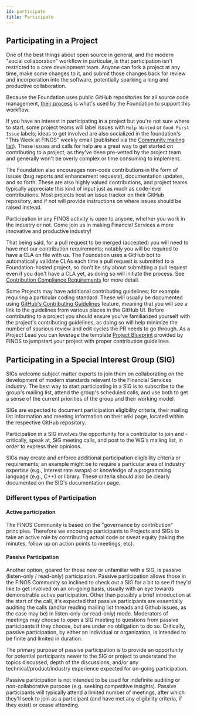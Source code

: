 ```yaml
---
id: participate
title: Participate
---
```


## Participating in a Project
One of the best things about open source in general, and the modern "social collaboration" workflow in particular, is that participation isn't restricted to a core development team.  Anyone can fork a project at any time, make some changes to it, and submit those changes back for review and incorporation into the software, potentially sparking a long and productive collaboration.

Because the Foundation uses public GitHub repositories for all source code management, [their process](https://guides.github.com/activities/forking) is what's used by the Foundation to support this workflow.

If you have an interest in participating in a project but you're not sure where to start, some project teams will label issues with `Help Wanted` or `Good First Issue` labels; ideas to get involved are also socialized in the foundation's "This Week at FINOS" weekly email (published via the [Community mailing list](https://groups.google.com/a/finos.org/g/community)). These issues and calls for help are a great way to get started on contributing to a project, as they've been pre-vetted by the project team and generally won't be overly complex or time consuming to implement.

The Foundation also encourages non-code contributions in the form of issues (bug reports and enhancement requests), documentation updates, and so forth. These are also highly valued contributions, and project teams typically appreciate this kind of input just as much as code-level contributions.  Most projects host an issue tracker on their GitHub repository, and if not will provide instructions on where issues should be raised instead.

Participation in any FINOS activity is open to anyone, whether you work in the industry or not. Come join us in making Financial Services a more innovative and productive industry!

That being said, for a pull request to be merged (accepted) you will need to have met our contribution requirements; notably you will be required to have a CLA on file with us. The Foundation uses a GitHub bot to automatically validate CLAs each time a pull request is submitted to a Foundation-hosted project, so don't be shy about submitting a pull request even if you don't have a CLA yet, as doing so will initiate the process. See [Contribution Compliance Requirements](/docs/governance/Software-Projects/contribution-compliance-requirements) for more detail.

Some Projects may have additional contributing guidelines; for example requiring a particular coding standard. These will usually be documented using [GitHub's Contributing Guidelines](https://help.github.com/articles/setting-guidelines-for-repository-contributors/) feature, meaning that you will see a link to the guidelines from various places in the GitHub UI.  Before contributing to a project you should ensure you've familiarized yourself with the project's contributing guidelines, as doing so will help minimize the number of spurious review and edit cycles the PR needs to go through. As a Project Lead you can leverage the template [Project Blueprint](https://github.com/finos/software-project-blueprint) provided by FINOS to jumpstart your project with proper contribution guidelines.

## Participating in a Special Interest Group (SIG)
SIGs welcome subject matter experts to join them on collaborating on the development of modern standards relevant to the Financial Services industry.  The best way to start participating in a SIG is to subscribe to the group's mailing list, attend the group's scheduled calls, and use both to get a sense of the current priorities of the group and their working model.

SIGs are expected to document participation eligibility criteria, their mailing list information and meeting information on their wiki page, located within the respective GitHub repository.

Participation in a SIG involves the opportunity for a contributor to join and - critically, speak at, SIG meeting calls, and post to the WG's mailing list, in order to express their opinions.

SIGs may create and enforce additional participation eligibility criteria or requirements; an example might be to require a particular area of industry expertise (e.g., interest rate swaps) or knowledge of a programming language (e.g., C++) or library. These criteria should also be clearly documented on the SIG's documentation page.

### Different types of Participation

#### Active participation
The FINOS Community is based on the "governance by contribution" principles. Therefore we encourage participants to Projects and SIGs to take an active role by contributing actual code or sweat equity (taking the minutes, follow up on action points to meetings, etc).

#### Passive Participation
Another option, geared for those new or unfamiliar with a SIG, is passive (listen-only / read-only) participation. Passive participation allows those in the FINOS Community so inclined to check out a SIG for a bit to see if they'd like to get involved on an on-going basis, usually with an eye towards demonstrable active participation. Other than possibly a brief introduction at the start of the call, it's expected that passive participants are essentially auditing the calls (and/or reading mailing list threads and Github issues, as the case may be) in listen-only (or read-only) mode. Moderators of meetings may choose to open a SIG meeting to questions from passive participants if they choose, but are under no obligation to do so. Critically, passive participation, by either an individual or organization, is intended to be finite and limited in duration.

The primary purpose of passive participation is to provide an opportunity for potential participants newer to the SIG or project to understand the topics discussed, depth of the discussions, and/or any technical/product/industry experience expected for on-going participation.

Passive participation is not intended to be used for indefinite auditing or non-collaborative purpose (e.g. seeking competitive insights). Passive participants will typically attend a limited number of meetings, after which they'll seek to join as a participant (and have met any eligibility criteria, if they exist) or cease attending. 